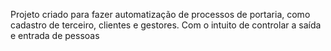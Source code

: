Projeto criado para fazer automatização de processos de portaria, como cadastro de terceiro, clientes e gestores. Com o intuito de controlar a saída  e entrada de pessoas
